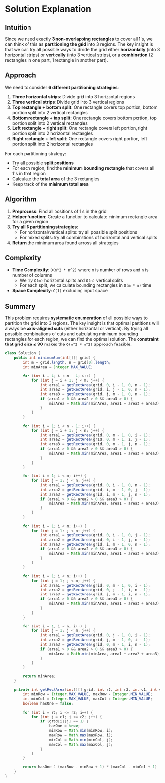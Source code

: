 
# Solution Explanation

## Intuition
Since we need exactly **3 non-overlapping rectangles** to cover all 1's, we can think of this as **partitioning the grid** into 3 regions. The key insight is that we can try all possible ways to divide the grid either **horizontally** (into 3 horizontal strips) or **vertically** (into 3 vertical strips), or a **combination** (2 rectangles in one part, 1 rectangle in another part).

## Approach
We need to consider **6 different partitioning strategies**:

1. **Three horizontal strips**: Divide grid into 3 horizontal regions
2. **Three vertical strips**: Divide grid into 3 vertical regions
3. **Top rectangle + bottom split**: One rectangle covers top portion, bottom portion split into 2 vertical rectangles
4. **Bottom rectangle + top split**: One rectangle covers bottom portion, top portion split into 2 vertical rectangles
5. **Left rectangle + right split**: One rectangle covers left portion, right portion split into 2 horizontal rectangles
6. **Right rectangle + left split**: One rectangle covers right portion, left portion split into 2 horizontal rectangles

For each partitioning strategy:
- Try all possible **split positions**
- For each region, find the **minimum bounding rectangle** that covers all 1's in that region
- Calculate the **total area** of the 3 rectangles
- Keep track of the **minimum total area**

## Algorithm
1. **Preprocess**: Find all positions of 1's in the grid
2. **Helper function**: Create a function to calculate minimum rectangle area for a given region
3. **Try all 6 partitioning strategies**:
   - For horizontal/vertical splits: try all possible split positions
   - For mixed splits: try all combinations of horizontal and vertical splits
4. **Return** the minimum area found across all strategies

## Complexity
- **Time Complexity**: `O(m^2 * n^2)` where `m` is number of rows and `n` is number of columns
  - We try `O(m)` horizontal splits and `O(n)` vertical splits
  - For each split, we calculate bounding rectangles in `O(m * n)` time
- **Space Complexity**: `O(1)` excluding input space

## Summary
This problem requires **systematic enumeration** of all possible ways to partition the grid into 3 regions. The key insight is that optimal partitions will always be **axis-aligned cuts** (either horizontal or vertical). By trying all possible combinations of cuts and calculating minimum bounding rectangles for each region, we can find the optimal solution. The **constraint that grid size ≤ 30** makes the `O(m^2 * n^2)` approach feasible.
```java
class Solution {
    public int minimumSum(int[][] grid) {
        int m = grid.length, n = grid[0].length;
        int minArea = Integer.MAX_VALUE;

        for (int i = 1; i < m - 1; i++) {
            for (int j = i + 1; j < m; j++) {
                int area1 = getRectArea(grid, 0, i - 1, 0, n - 1);
                int area2 = getRectArea(grid, i, j - 1, 0, n - 1);
                int area3 = getRectArea(grid, j, m - 1, 0, n - 1);
                if (area1 > 0 && area2 > 0 && area3 > 0) {
                    minArea = Math.min(minArea, area1 + area2 + area3);
                }
            }
        }

        for (int i = 1; i < n - 1; i++) {
            for (int j = i + 1; j < n; j++) {
                int area1 = getRectArea(grid, 0, m - 1, 0, i - 1);
                int area2 = getRectArea(grid, 0, m - 1, i, j - 1);
                int area3 = getRectArea(grid, 0, m - 1, j, n - 1);
                if (area1 > 0 && area2 > 0 && area3 > 0) {
                    minArea = Math.min(minArea, area1 + area2 + area3);
                }
            }
        }

        for (int i = 1; i < m; i++) {
            for (int j = 1; j < n; j++) {
                int area1 = getRectArea(grid, 0, i - 1, 0, n - 1);
                int area2 = getRectArea(grid, i, m - 1, 0, j - 1);
                int area3 = getRectArea(grid, i, m - 1, j, n - 1);
                if (area1 > 0 && area2 > 0 && area3 > 0) {
                    minArea = Math.min(minArea, area1 + area2 + area3);
                }
            }
        }

        for (int i = 1; i < m; i++) {
            for (int j = 1; j < n; j++) {
                int area1 = getRectArea(grid, 0, i - 1, 0, j - 1);
                int area2 = getRectArea(grid, 0, i - 1, j, n - 1);
                int area3 = getRectArea(grid, i, m - 1, 0, n - 1);
                if (area1 > 0 && area2 > 0 && area3 > 0) {
                    minArea = Math.min(minArea, area1 + area2 + area3);
                }
            }
        }

        for (int i = 1; i < n; i++) {
            for (int j = 1; j < m; j++) {
                int area1 = getRectArea(grid, 0, m - 1, 0, i - 1);
                int area2 = getRectArea(grid, 0, j - 1, i, n - 1);
                int area3 = getRectArea(grid, j, m - 1, i, n - 1);
                if (area1 > 0 && area2 > 0 && area3 > 0) {
                    minArea = Math.min(minArea, area1 + area2 + area3);
                }
            }
        }

        for (int i = 1; i < n; i++) {
            for (int j = 1; j < m; j++) {
                int area1 = getRectArea(grid, 0, j - 1, 0, i - 1);
                int area2 = getRectArea(grid, j, m - 1, 0, i - 1);
                int area3 = getRectArea(grid, 0, m - 1, i, n - 1);
                if (area1 > 0 && area2 > 0 && area3 > 0) {
                    minArea = Math.min(minArea, area1 + area2 + area3);
                }
            }
        }

        return minArea;
    }

    private int getRectArea(int[][] grid, int r1, int r2, int c1, int c2) {
        int minRow = Integer.MAX_VALUE, maxRow = Integer.MIN_VALUE;
        int minCol = Integer.MAX_VALUE, maxCol = Integer.MIN_VALUE;
        boolean hasOne = false;

        for (int i = r1; i <= r2; i++) {
            for (int j = c1; j <= c2; j++) {
                if (grid[i][j] == 1) {
                    hasOne = true;
                    minRow = Math.min(minRow, i);
                    maxRow = Math.max(maxRow, i);
                    minCol = Math.min(minCol, j);
                    maxCol = Math.max(maxCol, j);
                }
            }
        }

        return hasOne ? (maxRow - minRow + 1) * (maxCol - minCol + 1) : 0;
    }
}

```
